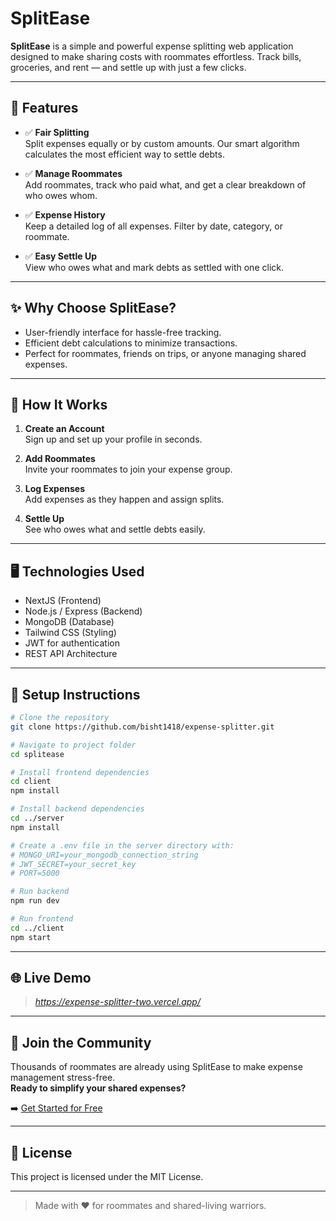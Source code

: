 # SplitEase

**SplitEase** is a simple and powerful expense splitting web application designed to make sharing costs with roommates effortless. Track bills, groceries, and rent — and settle up with just a few clicks.

---

## 🚀 Features

- ✅ **Fair Splitting**  
  Split expenses equally or by custom amounts. Our smart algorithm calculates the most efficient way to settle debts.

- ✅ **Manage Roommates**  
  Add roommates, track who paid what, and get a clear breakdown of who owes whom.

- ✅ **Expense History**  
  Keep a detailed log of all expenses. Filter by date, category, or roommate.

- ✅ **Easy Settle Up**  
  View who owes what and mark debts as settled with one click.

---

## ✨ Why Choose SplitEase?

- User-friendly interface for hassle-free tracking.
- Efficient debt calculations to minimize transactions.
- Perfect for roommates, friends on trips, or anyone managing shared expenses.

---

## 🔧 How It Works

1. **Create an Account**  
   Sign up and set up your profile in seconds.

2. **Add Roommates**  
   Invite your roommates to join your expense group.

3. **Log Expenses**  
   Add expenses as they happen and assign splits.

4. **Settle Up**  
   See who owes what and settle debts easily.

---

## 🖥️ Technologies Used

- NextJS (Frontend)
- Node.js / Express (Backend)
- MongoDB (Database)
- Tailwind CSS (Styling)
- JWT for authentication
- REST API Architecture

---

## 🧪 Setup Instructions

```bash
# Clone the repository
git clone https://github.com/bisht1418/expense-splitter.git

# Navigate to project folder
cd splitease

# Install frontend dependencies
cd client
npm install

# Install backend dependencies
cd ../server
npm install

# Create a .env file in the server directory with:
# MONGO_URI=your_mongodb_connection_string
# JWT_SECRET=your_secret_key
# PORT=5000

# Run backend
npm run dev

# Run frontend
cd ../client
npm start
```

---

## 🌐 Live Demo

> _https://expense-splitter-two.vercel.app/_

---

## 👥 Join the Community

Thousands of roommates are already using SplitEase to make expense management stress-free.  
**Ready to simplify your shared expenses?**

➡️ [Get Started for Free](#)

---

## 📄 License

This project is licensed under the MIT License.

---

> Made with ❤️ for roommates and shared-living warriors.
